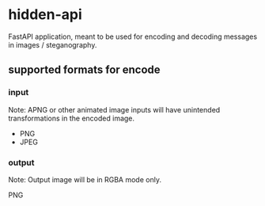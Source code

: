 # hidden-api

FastAPI application, meant to be used for encoding and decoding messages in images / steganography.

## supported formats for encode

### input

Note: APNG or other animated image inputs will have unintended transformations in the encoded image.

- PNG
- JPEG

### output

Note: Output image will be in RGBA mode only.

PNG
